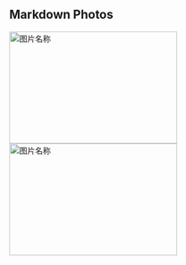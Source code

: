 ## Markdown Photos


<img src="http://t8.baidu.com/it/u=1484500186,1503043093&fm=79&app=86&f=JPEG?w=1280&h=853" width = "300" height = "200" alt="图片名称" align=center />
<img src="http://t8.baidu.com/it/u=1484500186,1503043093&fm=79&app=86&f=JPEG?w=1280&h=853" width = "300" height = "200" alt="图片名称" align=center />
